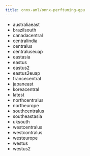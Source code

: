 ```yaml
---
title: onnx-aml/onnx-perftuning-gpu
---
```

- australiaeast
- brazilsouth
- canadacentral
- centralindia
- centralus
- centraluseuap
- eastasia
- eastus
- eastus2
- eastus2euap
- francecentral
- japaneast
- koreacentral
- latest
- northcentralus
- northeurope
- southcentralus
- southeastasia
- uksouth
- westcentralus
- westcontralus
- westeurope
- westus
- westus2
